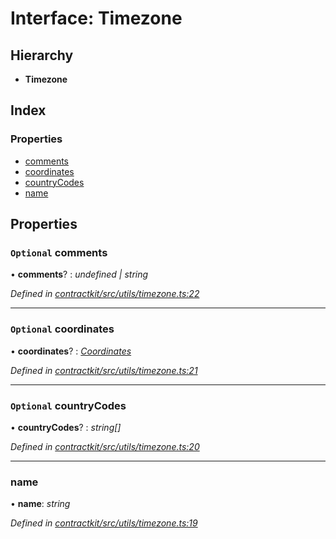 # Interface: Timezone

## Hierarchy

* **Timezone**

## Index

### Properties

* [comments](_utils_timezone_.timezone.md#optional-comments)
* [coordinates](_utils_timezone_.timezone.md#optional-coordinates)
* [countryCodes](_utils_timezone_.timezone.md#optional-countrycodes)
* [name](_utils_timezone_.timezone.md#name)

## Properties

### `Optional` comments

• **comments**? : *undefined | string*

*Defined in [contractkit/src/utils/timezone.ts:22](https://github.com/celo-org/celo-monorepo/blob/master/packages/contractkit/src/utils/timezone.ts#L22)*

___

### `Optional` coordinates

• **coordinates**? : *[Coordinates](_utils_timezone_.coordinates.md)*

*Defined in [contractkit/src/utils/timezone.ts:21](https://github.com/celo-org/celo-monorepo/blob/master/packages/contractkit/src/utils/timezone.ts#L21)*

___

### `Optional` countryCodes

• **countryCodes**? : *string[]*

*Defined in [contractkit/src/utils/timezone.ts:20](https://github.com/celo-org/celo-monorepo/blob/master/packages/contractkit/src/utils/timezone.ts#L20)*

___

###  name

• **name**: *string*

*Defined in [contractkit/src/utils/timezone.ts:19](https://github.com/celo-org/celo-monorepo/blob/master/packages/contractkit/src/utils/timezone.ts#L19)*
